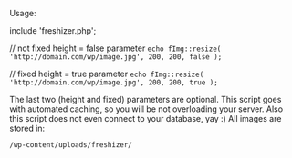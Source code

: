 Usage:

include 'freshizer.php';

// not fixed height = false parameter
```echo fImg::resize( 'http://domain.com/wp/image.jpg', 200, 200, false );```

// fixed height = true parameter
```echo fImg::resize( 'http://domain.com/wp/image.jpg', 200, 200, true );```

The last two (height and fixed) parameters are optional. This script goes with automated caching, so you will be not overloading your server. Also this script does not even connect to your database, yay :)
All images are stored in:

```/wp-content/uploads/freshizer/```